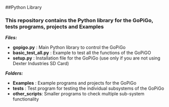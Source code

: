 ##Python Library

### This repository contains the Python library for the GoPiGo, tests programs, projects and Examples
**_Files:_**
- **gopigo.py** : Main Python library to control the GoPiGo
- **basic_test_all.py** : Example to test all the functions of the GoPiGO
- **setup.py** : Installation file for the GoPiGo (use only if you are not using Dexter Industries SD Card)

**_Folders:_**
- **Examples** : Example programs and projects for the GoPiGo
- **tests** : Test program for testing the individual subsystems of the GoPiGo
- **other_scripts**: Smaller programs to check multiple sub-system functionality 